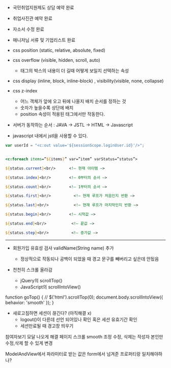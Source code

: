 - 국민취업지원제도 상담 예약 완료
- 취업사진관 예약 완료
- 자소서 수정 완료
- 매니저님 서류 및 기업리스트 완료

- css position (static, relative, absolute, fixed)
- css overflow (visible, hidden, scroll, auto)
    - 태그의 박스의 내용이 더 길때 어떻게 보일지 선택하는 속성
- css display (inline, block, inline-block) , visibility(visible, none, collapse)    
- css z-index
    - 어느 객체가 앞에 오고 뒤에 나올지 배치 순서를 정하는 것
    - 숫자가 높을수록 상단에 배치
    - position 속성이 적용된 태그에서만 작동한다.

- 서버가 동작하는 순서 : JAVA -> JSTL -> HTML -> Javascript   
- javascript 내에서 jstl을 사용할 수 있다.	
```javascript
var userId = "<c:out value='${sessionScope.loginUser.id}'/>"; 
```
```jsp

<c:foreach items=”${items}” var=”item” varStatus=”status”>

${status.current}<br/>      <!– 현재 아이템 –>

${status.index}<br/>        <!– 0부터의 순서 –>

${status.count}<br/>        <!– 1부터의 순서 –>

${status.first}<br/>          <!– 현재 루프가 처음인지 반환 –>

${status.last}<br/>           <!– 현재 루프가 마지막인지 반환 –> 

${status.begin}<br/>        <!– 시작값 –>

${status.end}<br/>           <!– 끝값 –>

${status.step}<br/>          <!– 증가값 –>
```

---

- 회원가입 유효성 검사 validName(String name) 추가
    - 정상적으로 작동되나 공백이 되었을 때 경고 문구를 빼버리고 싶은데 안됬음


- 천천히 스크롤 올라감
    - jQuery의 scrollTop()
    - JavaScript의 scrollIntoView()

function goTop() {
//	  $('html').scrollTop(0);
	document.body.scrollIntoView({ behavior: 'smooth' });
    }


- 새로고침하면 세션이 끊긴다? (아직해결 x)
    - logout()이 다른데 선언 되어있나 확인 혹은 세션 유효기간 확인
    - 세션만료될 때 경고창 띄우기 

참여자보기 모달 나오게 해결
페이지 스크롤 smooth 조정
수정, 삭제는 작성자 본인만 수정,삭제 할 수 있게 변경

ModelAndView에서 파라미터로 받는 값은 form에서 넘겨준 프로퍼티랑 일치해야하나?
